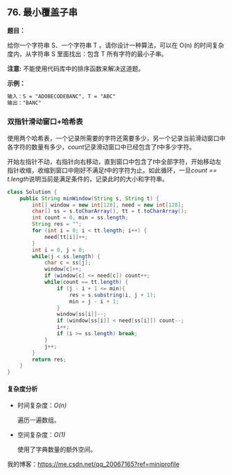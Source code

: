## 76. 最小覆盖子串

**题目：**

给你一个字符串 S、一个字符串 T 。请你设计一种算法，可以在 O(n) 的时间复杂度内，从字符串 S 里面找出：包含 T 所有字符的最小子串。

**注意:**
不能使用代码库中的排序函数来解决这道题。

**示例：**

```md
输入：S = "ADOBECODEBANC", T = "ABC"
输出："BANC"
```

### 双指针滑动窗口+哈希表

使用两个哈希表，一个记录所需要的字符还需要多少，另一个记录当前滑动窗口中各字符的数量有多少，*count*记录滑动窗口中已经包含了*t*中多少字符。

开始左指针不动，右指针向右移动，直到窗口中包含了*t*中全部字符，开始移动左指针收缩，收缩到窗口中刚好不满足*t*中的字符为止。如此循环，一旦*count == t.length*说明当前是满足条件的，记录此时的大小和字符串。

```java
class Solution {
    public String minWindow(String s, String t) {
        int[] window = new int[128], need = new int[128];
        char[] ss = s.toCharArray(), tt = t.toCharArray();
        int count = 0, min = ss.length;
        String res = "";
        for (int i = 0; i < tt.length; i++) {
            need[tt[i]]++;
        }
        int i = 0, j = 0;
        while(j < ss.length) {
            char c = ss[j];
            window[c]++;
            if (window[c] <= need[c]) count++;
            while(count == tt.length) {
                if (j - i + 1 <= min){
                    res = s.substring(i, j + 1);
                    min = j - i + 1;
                }
                window[ss[i]]--;
                if (window[ss[i]] < need[ss[i]]) count--;
                i++;
                if (i >= ss.length) break;
            }
            j++;
        }
        return res;
    }
}
```

#### 复杂度分析

* 时间复杂度：*O(n)*
  
    遍历一遍数组。
* 空间复杂度：*O(1)*

    使用了字典数量的额外空间。

我的博客：<https://me.csdn.net/qq_20067165?ref=miniprofile>